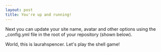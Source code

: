 ```yaml
---
layout: post
title: You're up and running!
---
```


Next you can update your site name, avatar and other options using the _config.yml file in the root of your repository (shown below).

World, this is laurahspencer. Let's play the shell game! 
